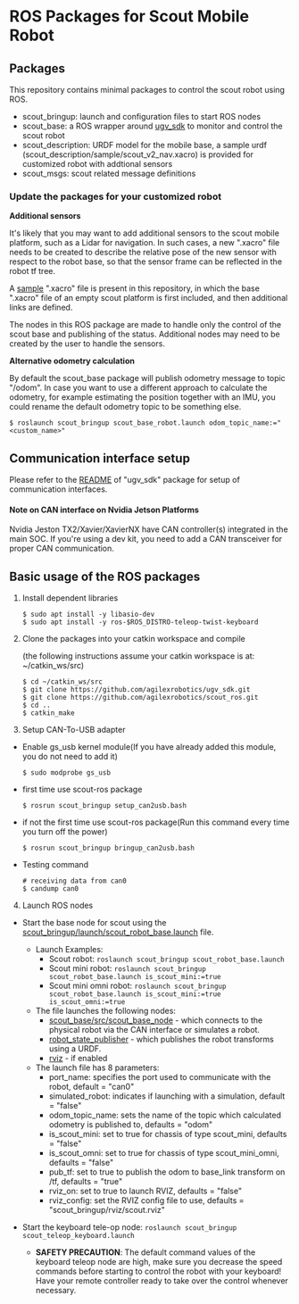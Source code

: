# ROS Packages for Scout Mobile Robot

## Packages

This repository contains minimal packages to control the scout robot using ROS. 

* scout_bringup: launch and configuration files to start ROS nodes 
* scout_base: a ROS wrapper around [ugv_sdk](https://github.com/agilexrobotics/ugv_sdk) to monitor and control the scout robot
* scout_description: URDF model for the mobile base, a sample urdf (scout_description/sample/scout_v2_nav.xacro) is provided for customized robot with addtional sensors
* scout_msgs: scout related message definitions

### Update the packages for your customized robot

**Additional sensors**

It's likely that you may want to add additional sensors to the scout mobile platform, such as a Lidar for navigation. In such cases, a new ".xacro" file needs to be created to describe the relative pose of the new sensor with respect to the robot base, so that the sensor frame can be reflected in the robot tf tree. 

A [sample](scout_description/sample/scout_v2_nav.xacro) ".xacro" file is present in this repository, in which the base ".xacro" file of an empty scout platform is first included, and then additional links are defined. 

The nodes in this ROS package are made to handle only the control of the scout base and publishing of the status. Additional nodes may need to be created by the user to handle the sensors.

**Alternative odometry calculation**

By default the scout_base package will publish odometry message to topic "/odom". In case you want to use a different approach to calculate the odometry, for example estimating the position together with an IMU, you could rename the default odometry topic to be something else.

```
$ roslaunch scout_bringup scout_base_robot.launch odom_topic_name:="<custom_name>"
```

## Communication interface setup

Please refer to the [README](https://github.com/westonrobot/ugv_sdk_sdk#hardware-interface) of "ugv_sdk" package for setup of communication interfaces.

#### Note on CAN interface on Nvidia Jetson Platforms

Nvidia Jeston TX2/Xavier/XavierNX have CAN controller(s) integrated in the main SOC. If you're using a dev kit, you need to add a CAN transceiver for proper CAN communication. 

## Basic usage of the ROS packages

1. Install dependent libraries

    ```
    $ sudo apt install -y libasio-dev
    $ sudo apt install -y ros-$ROS_DISTRO-teleop-twist-keyboard
    ```

2. Clone the packages into your catkin workspace and compile

    (the following instructions assume your catkin workspace is at: ~/catkin_ws/src)

    ```
    $ cd ~/catkin_ws/src
    $ git clone https://github.com/agilexrobotics/ugv_sdk.git  
    $ git clone https://github.com/agilexrobotics/scout_ros.git
    $ cd ..
    $ catkin_make
    ```
    
3. Setup CAN-To-USB adapter

* Enable gs_usb kernel module(If you have already added this module, you do not need to add it)
    ```
    $ sudo modprobe gs_usb
    ```
    
* first time use scout-ros package
   ```
   $ rosrun scout_bringup setup_can2usb.bash
   ```
   
* if not the first time use scout-ros package(Run this command every time you turn off the power) 
   ```
   $ rosrun scout_bringup bringup_can2usb.bash
   ```
   
* Testing command
    ```
    # receiving data from can0
    $ candump can0
    ```

4. Launch ROS nodes

* Start the base node for scout using the [scout_bringup/launch/scout_robot_base.launch](scout_bringup/launch/scout_robot_base.launch) file. 
    * Launch Examples:
        - Scout robot: `roslaunch scout_bringup scout_robot_base.launch`
        - Scout mini robot: `roslaunch scout_bringup scout_robot_base.launch is_scout_mini:=true`
        - Scout mini omni robot: `roslaunch scout_bringup scout_robot_base.launch is_scout_mini:=true is_scout_omni:=true`
    * The file launches the following nodes:
        - [scout_base/src/scout_base_node](scout_base/src/scout_base_node.cpp) - which connects to the physical robot via the CAN interface or simulates a robot.
        - [robot_state_publisher](http://wiki.ros.org/robot_state_publisher) - which publishes the robot transforms using a URDF.
        - [rviz](http://wiki.ros.org/rviz) - if enabled
    * The launch file has 8 parameters:
        - port_name: specifies the port used to communicate with the robot, default = "can0"
        - simulated_robot: indicates if launching with a simulation, default = "false"
        - odom_topic_name: sets the name of the topic which calculated odometry is published to, defaults = "odom"
        - is_scout_mini: set to true for chassis of type scout_mini, defaults = "false"
        - is_scout_omni: set to true for chassis of type scout_mini_omni, defaults = "false"
        - pub_tf: set to true to publish the odom to base_link transform on /tf, defaults = "true"
        - rviz_on: set to true to launch RVIZ, defaults = "false"
        - rviz_config: set the RVIZ config file to use, defaults = "scout_bringup/rviz/scout.rviz"

* Start the keyboard tele-op node: `roslaunch scout_bringup scout_teleop_keyboard.launch`
    - **SAFETY PRECAUTION**: The default command values of the keyboard teleop node are high, make sure you decrease the speed commands before starting to control the robot with your keyboard! Have your remote controller ready to take over the control whenever necessary. 
